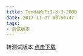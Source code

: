 ```yaml
---
title: TendaWiFi3-3-3-2000
date: 2017-11-27 08:56:47
tags:
- 测试版本 
---
```

 转测试版本
[点击下载](itms-services://?action=download-manifest&url=https://tendatechnology.github.io/packages/3.3.2.1573/manifest.plist)